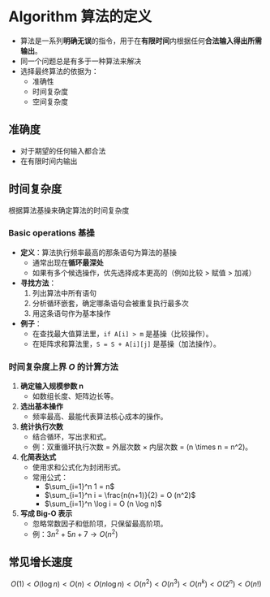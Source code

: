 # Algorithm 算法的定义
- 算法是一系列**明确无误**的指令，用于在**有限时间**内根据任何**合法输入得出所需输出**。
- 同一个问题总是有多于一种算法来解决
- 选择最终算法的依据为：
	- 准确性
	- 时间复杂度
	- 空间复杂度
## 准确度
- 对于期望的任何输入都合法
- 在有限时间内输出
## 时间复杂度
根据算法基操来确定算法的时间复杂度
### Basic operations 基操
- **定义**：算法执行频率最高的那条语句为算法的基操  
  - 通常出现在**循环最深处**  
  - 如果有多个候选操作，优先选择成本更高的（例如比较 > 赋值 > 加减）  
- **寻找方法**：  
  1. 列出算法中所有语句  
  2. 分析循环嵌套，确定哪条语句会被重复执行最多次  
  3. 用这条语句作为基本操作  
- **例子**：  
  - 在查找最大值算法里，`if A[i] > m` 是基操（比较操作）。  
  - 在矩阵求和算法里，`S = S + A[i][j]` 是基操（加法操作）。
### 时间复杂度上界 $O$ 的计算方法
1. **确定输入规模参数 n**  
   - 如数组长度、矩阵边长等。  
2. **选出基本操作**  
   - 频率最高、最能代表算法核心成本的操作。  
3. **统计执行次数**  
   - 结合循环，写出求和式。  
   - 例：双重循环执行次数 = 外层次数 × 内层次数 = \(n \times n = n^2\)。  
4. **化简表达式**  
   - 使用求和公式化为封闭形式。  
   - 常用公式：  
     - $\sum_{i=1}^n 1 = n$
     - $\sum_{i=1}^n i = \frac{n(n+1)}{2} = O (n^2)$
     - $\sum_{i=1}^n \log i = O (n \log n)$
1. **写成 Big-O 表示**  
   - 忽略常数因子和低阶项，只保留最高阶项。  
   - 例：$3 n^2 + 5 n + 7 → O (n^2)$
## 常见增长速度
 $$
 O (1) < O (\log n) < O (n) < O (n \log n) < O (n^2) < O (n^3) < O (n^k) < O (2^n) < O (n!)
 $$